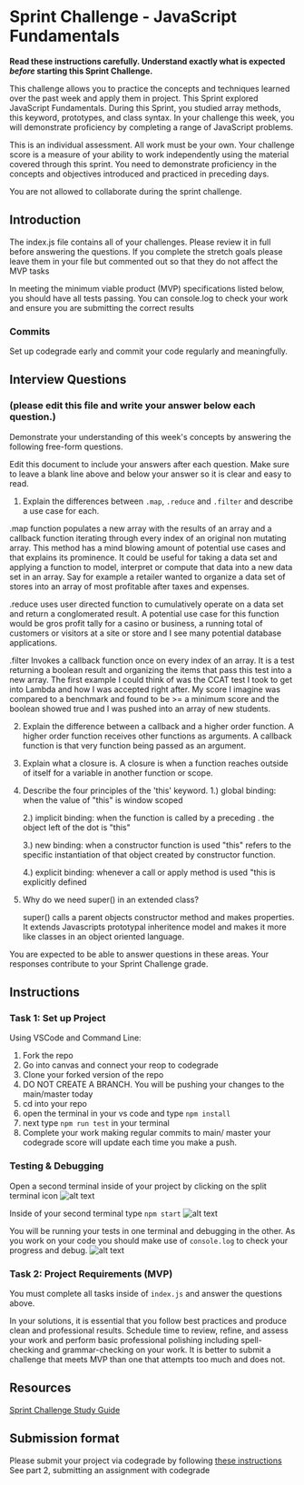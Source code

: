 # Sprint Challenge - JavaScript Fundamentals

**Read these instructions carefully. Understand exactly what is expected _before_ starting this Sprint Challenge.**

This challenge allows you to practice the concepts and techniques learned over the past week and apply them in project. This Sprint explored JavaScript Fundamentals. During this Sprint, you studied array methods, this keyword, prototypes, and class syntax. In your challenge this week, you will demonstrate proficiency by completing a range of JavaScript problems.

This is an individual assessment. All work must be your own. Your challenge score is a measure of your ability to work independently using the material covered through this sprint. You need to demonstrate proficiency in the concepts and objectives introduced and practiced in preceding days.

You are not allowed to collaborate during the sprint challenge.

## Introduction

The index.js file contains all of your challenges. Please review it in full before answering the questions. If you complete the stretch goals please leave them in your file but commented out so that they do not affect the MVP tasks

In meeting the minimum viable product (MVP) specifications listed below, you should have all tests passing. You can console.log to check your work and ensure you are submitting the correct results

### Commits

Set up codegrade early and commit your code regularly and meaningfully.

## Interview Questions

### (please edit this file and write your answer below each question.)

Demonstrate your understanding of this week's concepts by answering the following free-form questions.

Edit this document to include your answers after each question. Make sure to leave a blank line above and below your answer so it is clear and easy to read.

1. Explain the differences between `.map`, `.reduce` and `.filter` and describe a use case for each.

.map function populates a new array with the results of an array and a callback function iterating through every index of an original non mutating array. This method has a mind blowing amount of potential use cases and that explains its prominence. It could be useful for taking a data set and applying a function to model, interpret or compute that data into a new data set in an array. Say for example a retailer wanted to organize a data set of stores into an array of most profitable after taxes and expenses.

.reduce uses user directed function to cumulatively operate on a data set and return a conglomerated result. A potential use case for this function would be gros profit tally for a casino or business, a running total of customers or visitors at a site or store and I see many potential database applications.

.filter Invokes a callback function once on every index of an array. It is a test returning a boolean result and organizing the items that pass this test into a new array. The first example I could think of was the CCAT test I took to get into Lambda and how I was accepted right after. My score I imagine was compared to a benchmark and found to be >= a minimum score and the boolean showed true and I was pushed into an array of new students.

2. Explain the difference between a callback and a higher order function.
   A higher order function receives other functions as arguments. A callback function is that very function being passed as an argument.

3. Explain what a closure is.
   A closure is when a function reaches outside of itself for a variable in another function or scope.

4. Describe the four principles of the 'this' keyword.
   1.) global binding: when the value of "this" is window scoped

   2.) implicit binding: when the function is called by a preceding . the object left of the dot is "this"

   3.) new binding: when a constructor function is used "this" refers to the specific instantiation of that object created by constructor function.

   4.) explicit binding: whenever a call or apply method is used "this is explicitly defined

5. Why do we need super() in an extended class?

   super() calls a parent objects constructor method and makes properties. It extends Javascripts prototypal inheritence model and makes it more like classes in an object oriented language.

You are expected to be able to answer questions in these areas. Your responses contribute to your Sprint Challenge grade.

## Instructions

### Task 1: Set up Project

Using VSCode and Command Line:

1. Fork the repo
2. Go into canvas and connect your reop to codegrade
3. Clone your forked version of the repo
4. DO NOT CREATE A BRANCH. You will be pushing your changes to the main/master today
5. cd into your repo
6. open the terminal in your vs code and type `npm install`
7. next type `npm run test` in your terminal
8. Complete your work making regular commits to main/ master your codegrade score will update each time you make a push.

### Testing & Debugging

Open a second terminal inside of your project by clicking on the split terminal icon
![alt text](assets/split_terminal.png "Split Terminal")

Inside of your second terminal type `npm start`
![alt text](assets/npm_start.png "type npm start")

You will be running your tests in one terminal and debugging in the other. As you work on your code you should make use of `console.log` to check your progress and debug.
![alt text](assets/tests_debug_terminal_final.png "your terminal should look like this")

### Task 2: Project Requirements (MVP)

You must complete all tasks inside of `index.js` and answer the questions above.

In your solutions, it is essential that you follow best practices and produce clean and professional results. Schedule time to review, refine, and assess your work and perform basic professional polishing including spell-checking and grammar-checking on your work. It is better to submit a challenge that meets MVP than one that attempts too much and does not.

## Resources

[Sprint Challenge Study Guide](https://www.notion.so/lambdaschool/Unit-1-Sprint-3-Study-Guide-033a9a00659a4ef98c12eb97e49a6110)

## Submission format

Please submit your project via codegrade by following [these instructions](https://lambdaschool.notion.site/lambdaschool/Lambda-School-Git-Flow-Step-by-step-269f68ae3bf64eb689a8328715a179f9) See part 2, submitting an assignment with codegrade
